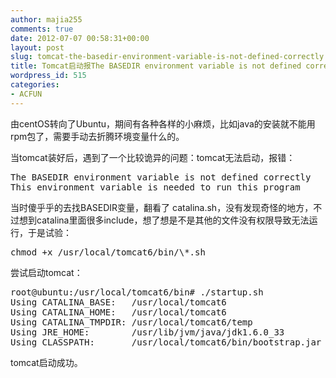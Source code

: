 ```yaml
---
author: majia255
comments: true
date: 2012-07-07 00:58:31+00:00
layout: post
slug: tomcat-the-basedir-environment-variable-is-not-defined-correctly
title: Tomcat启动报The BASEDIR environment variable is not defined correctly
wordpress_id: 515
categories:
- ACFUN
---
```


由centOS转向了Ubuntu，期间有各种各样的小麻烦，比如java的安装就不能用rpm包了，需要手动去折腾环境变量什么的。

当tomcat装好后，遇到了一个比较诡异的问题：tomcat无法启动，报错：
<pre>
The BASEDIR environment variable is not defined correctly
This environment variable is needed to run this program
</pre>

当时傻乎乎的去找BASEDIR变量，翻看了 catalina.sh，没有发现奇怪的地方，不过想到catalina里面很多include，想了想是不是其他的文件没有权限导致无法运行，于是试验：
<pre>
chmod +x /usr/local/tomcat6/bin/\*.sh
</pre>

尝试启动tomcat：
<pre>
root@ubuntu:/usr/local/tomcat6/bin# ./startup.sh
Using CATALINA_BASE:   /usr/local/tomcat6
Using CATALINA_HOME:   /usr/local/tomcat6
Using CATALINA_TMPDIR: /usr/local/tomcat6/temp
Using JRE_HOME:        /usr/lib/jvm/java/jdk1.6.0_33
Using CLASSPATH:       /usr/local/tomcat6/bin/bootstrap.jar
</pre>

tomcat启动成功。